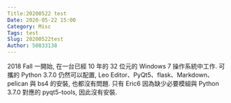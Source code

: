 ```yaml
---
Title:20200522 test
Date: 2020-05-22 15:00
Category: Misc
Tags: test
Slug: 20200522test
Author: 50833138
---
```


2018 Fall 一開始, 在一台已經 10 年的 32 位元的 Windows 7 操作系統中工作. 可攜的 Python 3.7.0 仍然可以配置, Leo Editor、PyQt5、flask、Markdown、pelican 與 bs4 的安裝, 也都沒有問題. 只有 Eric6 因為缺少必要模組與 Python 3.7.0 對應的 pyqt5-tools, 因此沒有安裝.

<!-- PELICAN_END_SUMMARY -->